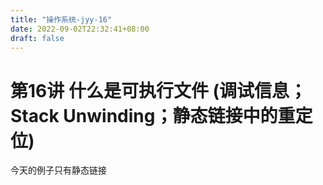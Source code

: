 ```yaml
---
title: "操作系统-jyy-16"
date: 2022-09-02T22:32:41+08:00
draft: false
---
```


# 第16讲 什么是可执行文件 (调试信息；Stack Unwinding；静态链接中的重定位)

今天的例子只有静态链接